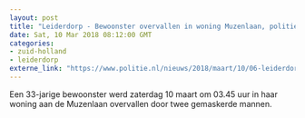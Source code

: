 ```yaml
---
layout: post
title: "Leiderdorp - Bewoonster overvallen in woning Muzenlaan, politie zoekt getuigen"
date: Sat, 10 Mar 2018 08:12:00 GMT
categories: 
- zuid-holland 
- leiderdorp 
externe_link: "https://www.politie.nl/nieuws/2018/maart/10/06-leiderdorp-bewoonster-overval-in-woning-muzenlaan-politie-zoekt-getuigen.html"
---
```


Een 33-jarige bewoonster werd zaterdag 10 maart om 03.45 uur in haar woning aan de Muzenlaan overvallen door twee gemaskerde mannen.
